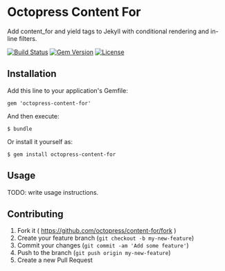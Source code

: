 # Octopress Content For

Add content_for and yield tags to Jekyll with conditional rendering and in-line filters.

[![Build Status](https://travis-ci.org/octopress/content-for.svg)](https://travis-ci.org/octopress/content-for)
[![Gem Version](http://img.shields.io/gem/v/octopress-content-for.svg)](https://rubygems.org/gems/octopress-content-for)
[![License](http://img.shields.io/:license-mit-blue.svg)](http://octopress.mit-license.org)

## Installation

Add this line to your application's Gemfile:

    gem 'octopress-content-for'

And then execute:

    $ bundle

Or install it yourself as:

    $ gem install octopress-content-for

## Usage

TODO: write usage instructions.

## Contributing

1. Fork it ( https://github.com/octopress/content-for/fork )
2. Create your feature branch (`git checkout -b my-new-feature`)
3. Commit your changes (`git commit -am 'Add some feature'`)
4. Push to the branch (`git push origin my-new-feature`)
5. Create a new Pull Request
